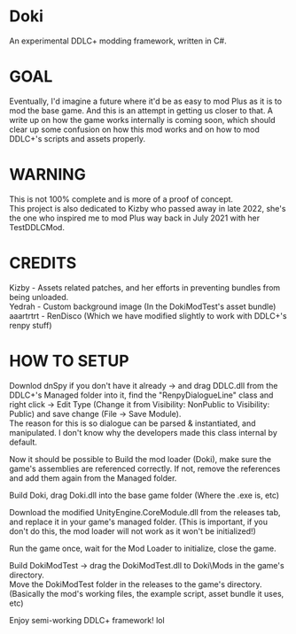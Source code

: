 # Doki
 An experimental DDLC+ modding framework, written in C#.

# GOAL
Eventually, I'd imagine a future where it'd be as easy to mod Plus as it is to mod the base game. And this is an attempt in getting us closer to that. A write up on how the game works internally is coming soon, which should clear up some confusion on how this mod works and on how to mod DDLC+'s scripts and assets properly. <br>
# WARNING
This is not 100% complete and is more of a proof of concept. <br> This project is also dedicated to Kizby who passed away in late 2022, she's the one who inspired me to mod Plus way back in July 2021 with her TestDDLCMod.

# CREDITS
Kizby - Assets related patches, and her efforts in preventing bundles from being unloaded. <br>
Yedrah - Custom background image (In the DokiModTest's asset bundle) <br>
aaartrtrt - RenDisco (Which we have modified slightly to work with DDLC+'s renpy stuff) <br>

# HOW TO SETUP
Downlod dnSpy if you don't have it already -> and drag DDLC.dll from the DDLC+'s Managed folder into it, find the "RenpyDialogueLine" class and right click -> Edit Type (Change it from Visibility: NonPublic to Visibility: Public) and save change (File -> Save Module). <br>
The reason for this is so dialogue can be parsed & instantiated, and manipulated. I don't know why the developers made this class internal by default. <br>

Now it should be possible to Build the mod loader (Doki), make sure the game's assemblies are referenced correctly. If not, remove the references and add them again from the Managed folder. <br>

Build Doki, drag Doki.dll into the base game folder (Where the .exe is, etc) <br>

Download the modified UnityEngine.CoreModule.dll from the releases tab, and replace it in your game's managed folder. (This is important, if you don't do this, the mod loader will not work as it won't be initialized!)

Run the game once, wait for the Mod Loader to initialize, close the game. <br>

Build DokiModTest -> drag the DokiModTest.dll to Doki\Mods in the game's directory. <br>
Move the DokiModTest folder in the releases to the game's directory. (Basically the mod's working files, the example script, asset bundle it uses, etc) <br>

Enjoy semi-working DDLC+ framework! lol
